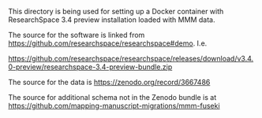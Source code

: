 This directory is being used for setting up a Docker container with ResearchSpace 3.4 preview installation loaded with MMM data.

The source for the software is linked from https://github.com/researchspace/researchspace#demo.  I.e.

https://github.com/researchspace/researchspace/releases/download/v3.4.0-preview/researchspace-3.4-preview-bundle.zip

The source for the data is https://zenodo.org/record/3667486

The source for additional schema not in the Zenodo bundle is at https://github.com/mapping-manuscript-migrations/mmm-fuseki

